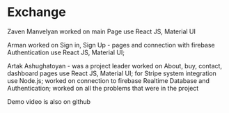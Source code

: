 # Exchange

Zaven Manvelyan worked on main Page use React JS, Material UI

Arman worked on Sign in, Sign Up - pages and connection with firebase Authentication use React JS, Material UI;

Artak Ashughatoyan - was a project leader worked on About, buy, contact, dashboard pages use React JS, Material UI;
for Stripe system integration use Node.js;
worked on connection to firebase Realtime Database and Authentication;
worked on all the problems that were in the project

Demo video is also on github
